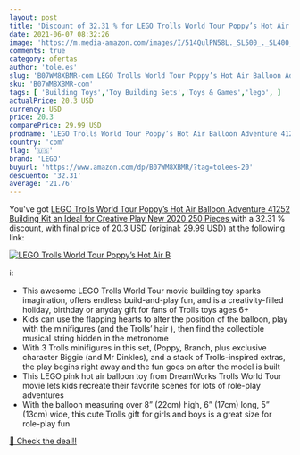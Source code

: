 ```yaml
---
layout: post
title: 'Discount of 32.31 % for LEGO Trolls World Tour Poppy’s Hot Air B'
date: 2021-06-07 08:32:26
image: 'https://m.media-amazon.com/images/I/514QulPN58L._SL500_._SL400_.jpg'
comments: true
category: ofertas
author: 'tole.es'
slug: 'B07WM8XBMR-com LEGO Trolls World Tour Poppy’s Hot Air Balloon Adventure...'
sku: 'B07WM8XBMR-com'
tags: [ 'Building Toys','Toy Building Sets','Toys & Games','lego', ]
actualPrice: 20.3 USD
currency: USD
price: 20.3
comparePrice: 29.99 USD
prodname: 'LEGO Trolls World Tour Poppy’s Hot Air Balloon Adventure 41252 Building Kit  an Ideal for Creative Play  New 2020  250 Pieces '
country: 'com'
flag: '🇺🇸'
brand: 'LEGO'
buyurl: 'https://www.amazon.com/dp/B07WM8XBMR/?tag=tolees-20'
descuento: '32.31'
average: '21.76'
---
```


You've got [LEGO Trolls World Tour Poppy’s Hot Air Balloon Adventure 41252 Building Kit  an Ideal for Creative Play  New 2020  250 Pieces ](https://www.amazon.com/dp/B07WM8XBMR/?tag=tolees-20) with a  32.31 % discount, with final price of 20.3 USD (original: 29.99 USD) at the following link:

[![LEGO Trolls World Tour Poppy’s Hot Air B](https://m.media-amazon.com/images/I/514QulPN58L._SL500_._SL400_.jpg)](https://www.amazon.com/dp/B07WM8XBMR/?tag=tolees-20)

ℹ️:

- This awesome LEGO Trolls World Tour movie building toy sparks imagination, offers endless build-and-play fun, and is a creativity-filled holiday, birthday or anyday gift for fans of Trolls toys ages 6+
- Kids can use the flapping hearts to alter the position of the balloon, play with the minifigures (and the Trolls’ hair ), then find the collectible musical string hidden in the metronome
- With 3 Trolls minifigures in this set, (Poppy, Branch, plus exclusive character Biggie (and Mr Dinkles), and a stack of Trolls-inspired extras, the play begins right away and the fun goes on after the model is built
- This LEGO pink hot air balloon toy from DreamWorks Trolls World Tour movie lets kids recreate their favorite scenes for lots of role-play adventures
- With the balloon measuring over 8” (22cm) high, 6” (17cm) long, 5” (13cm) wide, this cute Trolls gift for girls and boys is a great size for role-play fun

[🛒 Check the deal!!](https://www.amazon.com/dp/B07WM8XBMR/?tag=tolees-20)
